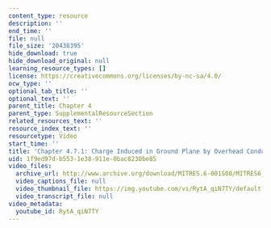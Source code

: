 ```yaml
---
content_type: resource
description: ''
end_time: ''
file: null
file_size: '20438395'
hide_download: true
hide_download_original: null
learning_resource_types: []
license: https://creativecommons.org/licenses/by-nc-sa/4.0/
ocw_type: ''
optional_tab_title: ''
optional_text: ''
parent_title: Chapter 4
parent_type: SupplementalResourceSection
related_resources_text: ''
resource_index_text: ''
resourcetype: Video
start_time: ''
title: 'Chapter 4.7.1: Charge Induced in Ground Plane by Overhead Conductor'
uid: 1f9ed97d-b553-1e38-911e-0bac8230be85
video_files:
  archive_url: http://www.archive.org/download/MITRES.6-001S08/MITRES6_001S08_4-7-1_300k.mp4
  video_captions_file: null
  video_thumbnail_file: https://img.youtube.com/vi/RytA_qiN7TY/default.jpg
  video_transcript_file: null
video_metadata:
  youtube_id: RytA_qiN7TY
---
```

